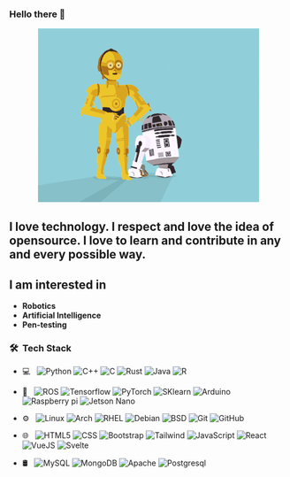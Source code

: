 ### Hello there 👋
<p align="Center" ><img src="https://raw.githubusercontent.com/Shellinit2/Shellinit2/main/giphy.gif" width ="400px"></p>
      
<!--        
**Shellinit2/Shellinit2** is a ✨   _special_ ✨ reposito     ry because its `README.md` (this file) appears on your GitHub profile.
                                                                                   
Here are some ideas to get you st a  rted:                                              
                                                                       
- 🔭 I’m currently working on ...                                              
- 🌱 I’m currently learning ...                       
- 👯 I’m looking to collaborate o        n .        ..  
- 🤔 I’m looking for help with ...                    
- 💬 Ask me about ...                       
- 📫 How to reach me: ...     
- 😄 Pronouns: ...          
- ⚡ Fun fact: ...       
-->                     
          
## I love technology. I respect and love the idea of opensource. I love to learn and contribute in any and every possible way.
  

## I am interested in
 - **Robotics** 
 - **Artificial Intelligence**
 - **Pen-testing**  
      
      
    
<h3> 🛠 &nbsp;Tech Stack</h3>

-  💻 &nbsp;
  ![Python](https://img.shields.io/badge/Python-276DC3?style=for-the-badge&logo=python)
  ![C++](https://img.shields.io/badge/C++-276DC3?style=for-the-badge&logo=C%2B%2B)
  ![C](https://img.shields.io/badge/C-276DC3?style=for-the-badge&logo=C)
  ![Rust](https://img.shields.io/badge/Rust-276DC3?style=for-the-badge&logo=Rust)
  ![Java](https://img.shields.io/badge/Java-276DC3?style=for-the-badge&logo=openjdk)
  ![R](https://img.shields.io/badge/R-276DC3?style=for-the-badge&logo=r)
- 🤖 &nbsp;
  ![ROS](https://img.shields.io/badge/-ROS-333333?style=flat&logo=ros)
  ![Tensorflow](https://img.shields.io/badge/-Tensorflow-333333?style=flat&logo=Tensorflow)
  ![PyTorch](https://img.shields.io/badge/-pytorch-333333?style=flat&logo=pytorch)
  ![SKlearn](https://img.shields.io/badge/-Scikit%20learn-333333?style=flat&logo=Scikitlearn)
  ![Arduino](https://img.shields.io/badge/-Arduino-333333?style=flat&logo=Arduino)
  ![Raspberry pi](https://img.shields.io/badge/-Raspberrypi-333333?style=flat&logo=raspberrypi)
  ![Jetson Nano](https://img.shields.io/badge/NVIDIA-JetsonNano-76B900?style=for-the-badge&logo=nvidia)
  
- ⚙️ &nbsp;
  ![Linux](https://img.shields.io/badge/-linux-333333?style=flat&logo=linux)
  ![Arch](https://img.shields.io/badge/-archlinux-333333?style=flat&logo=archlinux)
  ![RHEL](https://img.shields.io/badge/-redhat-333333?style=flat&logo=redhat)
  ![Debian](https://img.shields.io/badge/-debain-333333?style=flat&logo=debian)
  ![BSD](https://img.shields.io/badge/-BSD-333333?style=flat&logo=freebsd)
  ![Git](https://img.shields.io/badge/-Git-333333?style=flat&logo=git)
  ![GitHub](https://img.shields.io/badge/-GitHub-333333?style=flat&logo=github)
- 🌐 &nbsp;
  ![HTML5](https://img.shields.io/badge/-HTML5-333333?style=flat&logo=HTML5)
  ![CSS](https://img.shields.io/badge/-CSS-333333?style=flat&logo=CSS3&logoColor=1572B6)
  ![Bootstrap](https://img.shields.io/badge/-Bootstrap-333333?style=flat&logo=Bootstrap)
  ![Tailwind](https://img.shields.io/badge/Tailwind_CSS-38B2AC?style=for-the-badge&logo=tailwind-css)
  ![JavaScript](https://img.shields.io/badge/-JavaScript-333333?style=flat&logo=javascript)
  ![React](https://img.shields.io/badge/-React-333333?style=flat&logo=react)
  ![VueJS](https://img.shields.io/badge/Vue.js-35495E?style=for-the-badge&logo=vue.js)
  ![Svelte](https://img.shields.io/badge/Svelte-4A4A55?style=for-the-badge&logo=svelte) 
- 🛢 &nbsp;
  ![MySQL](https://img.shields.io/badge/-MySQL-333333?style=flat&logo=mysql)
  ![MongoDB](https://img.shields.io/badge/MongoDB-4EA94B?style=for-the-badge&logo=mongodb)
  ![Apache](https://img.shields.io/badge/-Apache-333333?style=flat&logo=Apache)
  ![Postgresql](https://img.shields.io/badge/-postgresql-333333?style=flat&logo=postgresql)

